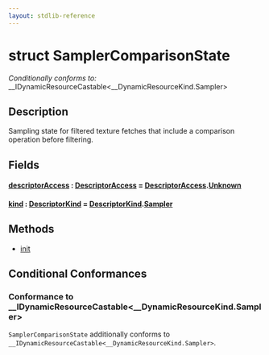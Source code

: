 ```yaml
---
layout: stdlib-reference
---
```


# struct SamplerComparisonState

*Conditionally conforms to:* \_\_IDynamicResourceCastable\<\_\_DynamicResourceKind\.Sampler\>

## Description

Sampling state for filtered texture fetches that include a comparison operation before filtering.


## Fields

####  <a id="decl-descriptorAccess"></a>[descriptorAccess](descriptoraccess-a.html) : [DescriptorAccess](../descriptoraccess-0a/index.html) = [DescriptorAccess](../descriptoraccess-0a/index.html)\.[Unknown](../descriptoraccess-0a/index.html#decl-Unknown)
####  <a id="decl-kind"></a>[kind](kind.html) : [DescriptorKind](../descriptorkind-0a/index.html) = [DescriptorKind](../descriptorkind-0a/index.html)\.[Sampler](../descriptorkind-0a/index.html#decl-Sampler)

## Methods

* [init](init)

## Conditional Conformances

### Conformance to \_\_IDynamicResourceCastable\<\_\_DynamicResourceKind\.Sampler\>
`SamplerComparisonState` additionally conforms to `__IDynamicResourceCastable<__DynamicResourceKind.Sampler>`.

<!-- RTD-TOC-START
```{toctree}
:titlesonly:
:hidden:

Handle <handle-0>
descriptorAccess <descriptoraccess-a>
init <init>
kind <kind>
```
RTD-TOC-END -->

